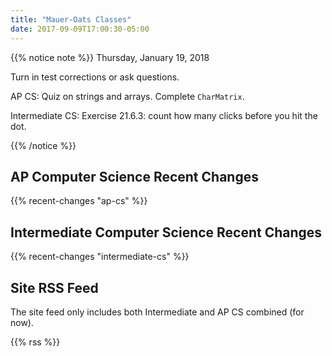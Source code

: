 ```yaml
---
title: "Mauer-Oats Classes"
date: 2017-09-09T17:00:30-05:00
---
```


{{% notice note %}}
Thursday, January 19, 2018

Turn in test corrections or ask questions.

AP CS: Quiz on strings and arrays. Complete `CharMatrix`.

Intermediate CS: Exercise 21.6.3: count how many clicks before you hit the dot.

{{% /notice %}}

## AP Computer Science Recent Changes

{{% recent-changes "ap-cs" %}}

## Intermediate Computer Science Recent Changes

{{% recent-changes "intermediate-cs" %}}

## Site RSS Feed

The site feed only includes both Intermediate and AP CS combined (for now).

{{% rss %}}
